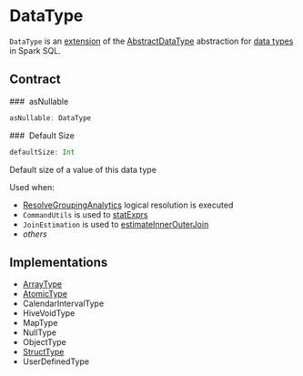 # DataType

`DataType` is an [extension](#contract) of the [AbstractDataType](AbstractDataType.md) abstraction for [data types](#implementations) in Spark SQL.

## Contract

### <span id="asNullable"> asNullable

```scala
asNullable: DataType
```

### <span id="defaultSize"> Default Size

```scala
defaultSize: Int
```

Default size of a value of this data type

Used when:

* [ResolveGroupingAnalytics](../logical-analysis-rules/ResolveGroupingAnalytics.md) logical resolution is executed
* `CommandUtils` is used to [statExprs](../CommandUtils.md#statExprs)
* `JoinEstimation` is used to [estimateInnerOuterJoin](../logical-operators/JoinEstimation.md#estimateInnerOuterJoin)
* _others_

## Implementations

* [ArrayType](ArrayType.md)
* [AtomicType](AtomicType.md)
* CalendarIntervalType
* HiveVoidType
* MapType
* NullType
* ObjectType
* [StructType](StructType.md)
* UserDefinedType
